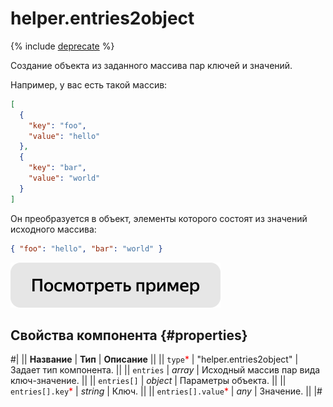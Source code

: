 # helper.entries2object

{% include [deprecate](../../_includes/deprecate.md) %}

Создание объекта из заданного массива пар ключей и значений.

Например, у вас есть такой массив:

```json
[
  {
    "key": "foo",
    "value": "hello"
  },
  {
    "key": "bar",
    "value": "world"
  }
]
```

Он преобразуется в объект, элементы которого состоят из значений исходного массива:

```json
{ "foo": "hello", "bar": "world" }
```

[![Посмотреть пример в песочнице](../_images/buttons/view-example.svg)](https://ya.cc/t/BbI6p-3Z3twkmP)

## Свойства компонента {#properties}

#|
|| **Название** | **Тип** | **Описание** ||
|| `type`<span style="color: red">\*</span> | "helper.entries2object" | Задает тип компонента. ||
|| `entries` | _array_ | Исходный массив пар вида ключ-значение. ||
|| `entries[]` | _object_ | Параметры объекта. ||
|| `entries[].key`<span style="color: red">\*</span> | _string_ | Ключ. ||
|| `entries[].value`<span style="color: red">\*</span> | _any_ | Значение. ||
|#
